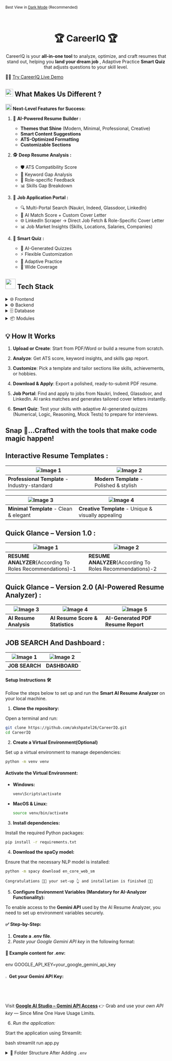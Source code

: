 
<p><small>Best View in <a href="https://github.com/settings/appearance">Dark Mode</a> (Recommended)</small></p><br/>

<div align="center">

#   **🏆 CareerIQ 🏆**  
<!--<img src="https://github.com/user-attachments/assets/8a37c282-efa0-45af-8f37-8e564a62ecd2" width="35">-->
  CareerIQ is your **all-in-one tool** to analyze, optimize, and craft resumes that stand out, helping you **land your dream job** , Adaptive Practice **Smart Quiz** that adjusts questions to your skill level.
</div>

👨‍💻 [Try CareerIQ Live Demo](https://your-demo-link.com)
  
## <img src="https://github.com/user-attachments/assets/a6e4d77f-56d6-4aa8-8278-0f5a18ef5eb9" width="24px"> **What Makes Us Different ?**  

**<img src="https://github.com/user-attachments/assets/76906dbc-343d-4267-ace5-048d428fff42" width="20px"> Next-Level Features for Success:**  
1. 🎨 **AI-Powered Resume Builder :**  
   - **Themes that Shine** (Modern, Minimal, Professional, Creative)  
   - **Smart Content Suggestions**  
   - **ATS-Optimized Formatting**  
   - **Customizable Sections**


2. 🕵️ **Deep Resume Analysis :**  
   - 🛡️ ATS Compatibility Score  
   - 🔑 Keyword Gap Analysis  
   - 🧩 Role-specific Feedback  
   - 📊 Skills Gap Breakdown  

3. 💼 **Job Application Portal :**  
   - 🔍 Multi-Portal Search (Naukri, Indeed, Glassdoor, LinkedIn)  
   - 🤖 AI Match Score + Custom Cover Letter  
   - 🌐 LinkedIn Scraper → Direct Job Fetch & Role-Specific Cover Letter  
   - 📊 Job Market Insights (Skills, Locations, Salaries, Companies)  

4. 🧮 **Smart Quiz :**
   - 🤖 AI-Generated Quizzes
   - ⚡ Flexible Customization
   - 🔄 Adaptive Practice
   - 🎯 Wide Coverage
  


## <img src="https://github.com/user-attachments/assets/0cefad05-58a9-4aa0-a070-f75a0c9b0353" height="32px">  Tech Stack 
<details>
  <summary>🌐 Frontend</summary>

| **🌟 Technology**    | **💼 Role**                                                             |  
|-----------------------|-------------------------------------------------------------------------|  
| [**Streamlit**](https://streamlit.io/)   | Builds interactive and user-friendly web apps for resume analysis.     |  
| [**HTML**](https://developer.mozilla.org/en-US/docs/Learn/HTML)  | Provides the basic structure for web pages.                             |  
| [**CSS**](https://developer.mozilla.org/en-US/docs/Web/CSS)      | Adds styling and layouts to the frontend.                               |  
| [**JavaScript**](https://developer.mozilla.org/en-US/docs/Learn/JavaScript) | Enables interactivity and dynamic behavior for the web pages.          |  

</details>

<details>
  <summary>⚙️ Backend</summary>

| **🌟 Technology**    | **💼 Role**                                                             |  
|-----------------------|-------------------------------------------------------------------------|  
| [**Streamlit**](https://streamlit.io/)   | Handles backend logic and integrates machine learning models.           |  
| [**Python**](https://www.python.org/)    | Provides core programming language for implementing functionalities.    |  

</details>

<details>
  <summary>🗄️ Database</summary>

| **🌟 Technology**    | **💼 Role**                                                             |  
|-----------------------|-------------------------------------------------------------------------|  
| [**SQLite3**](https://www.sqlite.org/index.html) | Stores and retrieves resume data for efficient processing.             |  

</details>

<details>
  <summary>📦 Modules</summary>

| **🌟 Technology**    | **💼 Role**                                                             |  
|-----------------------|-------------------------------------------------------------------------|  
| [**spaCy**](https://spacy.io/)          | Enhances NLP for keyword analysis and ATS compatibility checks.        |  
| [**Python-docx**](https://python-docx.readthedocs.io/en/latest/)    | Enables Word document editing for resume customization.                |  
| [**PyPDF2**](https://pypdf2.readthedocs.io/en/latest/)         | Processes PDF files for extracting and analyzing resumes.              |  
| [**scikit-learn**](https://scikit-learn.org/)   | Drives machine learning models for resume optimization.                |  
| [**Plotly**](https://plotly.com/)         | Creates interactive charts for skills gap and keyword analysis.        |  
| [**NLTK**](https://www.nltk.org/)         | Provides tools for tokenization, stemming, and text preprocessing in NLP. |  
| [**openpyxl**](https://openpyxl.readthedocs.io/en/stable/)      | Facilitates reading, writing, and modifying Excel files for data visualization and export. |  

</details>


## 💡 **How It Works**  

1. **Upload or Create**: Start from PDF/Word or build a resume from scratch.

2. **Analyze**: Get ATS score, keyword insights, and skills gap report.

3. **Customize**: Pick a template and tailor sections like skills, achievements, or hobbies.

4. **Download & Apply**: Export a polished, ready-to-submit PDF resume.

5. **Job Portal**: Find and apply to jobs from Naukri, Indeed, Glassdoor, and LinkedIn. AI ranks matches and generates tailored cover letters instantly.

6. **Smart Quiz**: Test your skills with adaptive AI-generated quizzes (Numerical, Logic, Reasoning, Mock Tests) to prepare for interviews.


## **Snap 🤏…Crafted with the tools that make code magic happen!**

## **Interactive Resume Templates**  :

| ![Image 1](https://github.com/user-attachments/assets/0eaaa84a-809e-4847-a8cb-9f96d9e0cb9b) | ![Image 2](https://github.com/user-attachments/assets/5f603ef7-9c44-4aa8-a7a0-68ce0e82e366) |
|-----------------------------------------------------------------------------------------------|------------------------------------------------------------------------------------------------|
| **Professional Template** - Industry-standard                                                    |**Modern Template** - Polished & stylish                                         |

| ![Image 3](https://github.com/user-attachments/assets/1a6ee12d-9189-40c2-b9ee-f9b021e8a0bf) | ![Image 4](https://github.com/user-attachments/assets/ceb60a81-3694-4db1-bc54-a7814195730e) |
|------------------------------------------------------------------------------------------------|------------------------------------------------------------------------------------------------|
| 	**Minimal Template** - Clean & elegant                                                        |**Creative Template** - Unique & visually appealing                                             |


##  **Quick Glance – Version 1.0** :

| ![Image 1](https://github.com/user-attachments/assets/2af91687-2f5d-4d51-8aba-8f181f8f5d4b) | ![Image 2](https://github.com/user-attachments/assets/3f9ade42-9c9f-4220-965b-eef8c99dc360) |
|-----------------------------------------------------------------------------------------------|------------------------------------------------------------------------------------------------|
| **RESUME ANALYZER**(According To Roles Recommendations)-1                                     |**RESUME ANALYZER**(According To Roles Recommendations)-2                                       |

##  **Quick Glance – Version 2.0 (AI-Powered Resume Analyzer)** :

| ![Image 3](https://github.com/user-attachments/assets/3236cfe1-230a-4847-aa34-43cdc0b7a5d1) | ![Image 4](https://github.com/user-attachments/assets/d82c26d9-4c37-4952-8edc-a4373c35705b) | ![Image 5](https://github.com/user-attachments/assets/b6935cf3-0421-4055-a4e3-e8d1947fe789) |
|------------------------------------------------------------------------------------------------|------------------------------------------------------------------------------------------------|------------------------------------------------------------------------------------------------|
| **AI Resume Analysis** | **AI Resume Score & Statistics** | **AI-Generated PDF Resume Report** |


## JOB SEARCH And Dashboard :

| ![Image 1](https://github.com/user-attachments/assets/36574f35-db9e-4215-ae89-80f42a2209b2) | ![Image 2](https://github.com/user-attachments/assets/939b572a-adcc-446f-81e7-73ac5c1bbcb4) |
|-----------------------------------------------------------------------------------------------|------------------------------------------------------------------------------------------------|
| **JOB SEARCH**                                      |   **DASHBOARD**                                   |


#### **Setup Instructions** 🛠️

Follow the steps below to set up and run the **Smart AI Resume Analyzer** on your local machine.

1. **Clone the repository:**

Open a terminal and run:

   ```bash
   git clone https://github.com/akshpatel26/CareerIQ.git
   cd CareerIQ
   ```

2. **Create a Virtual Environment(Optional)**

Set up a virtual environment to manage dependencies:

```bash
python -m venv venv
```

#### **Activate the Virtual Environment:**

- **Windows:**
  ```bash
  venv\Scripts\activate
  ```
- **MacOS & Linux:**
  ```bash
  source venv/bin/activate
  ```

3. **Install dependencies:**

Install the required Python packages:

   ```bash
   pip install -r requirements.txt
   ```

4. **Download the spaCy model:**

Ensure that the necessary NLP model is installed:

   ```bash
   python -m spacy download en_core_web_sm
   ```
   
``Congratulations 🥳😱 your set-up 👆 and installation is finished 🥳😱``


5. **Configure Environment Variables (Mandatory for AI-Analyzer Functionality):**

To enable access to the **Gemini API** used by the AI Resume Analyzer, you need to set up environment variables securely.

#### ✅ Step-by-Step:

1. **Create a .env file**.
2. *Paste your Google Gemini API key* in the following format:

#### 📄 Example content for .env:
env
GOOGLE_API_KEY=your_google_gemini_api_key


#### <img src="https://assets.codepen.io/1468070/Google+G+Icon.png" alt="Google LOGO" width="1.6%" /> Get your Gemini API Key:
Visit  **[Google AI Studio – Gemini API Access](https://aistudio.google.com/app/apikey)** 👉 Grab and use your *own API key* — Since Mine One Have Usage Limits.


6. *Run the application:*

Start the application using Streamlit:

   bash
   streamlit run app.py
   

<details>
  <summary>📁 Folder Structure After Adding <code>.env</code></summary>

> 🔐 *Important:*  
> - **Do not commit your .env file** to version control (e.g., GitHub). It should be listed in .gitignore.
> - If you're collaborating, you can provide a safe .env.example file with dummy data.

  <div align="center">  
    <table>
      <tr>
        <td align="center"><b>🗂 Folder Structure Preview 1</b></td>
        <td align="center"><b>🗂 Folder Structure Preview 2</b></td>
      </tr>
      <tr>
        <td>
         <img width="293" height="312" alt="Screenshot 2025-08-17 114205" src="https://github.com/user-attachments/assets/a97e4311-4f5e-4fef-94af-f6287377603d" />

 </td>
        <td>
          <img width="243" height="789" alt="Screenshot 2025-08-17 105256" src="https://github.com/user-attachments/assets/de811c0a-d328-4d54-884b-189df055d42f" />

  </div>
</details>

